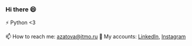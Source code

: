 ### Hi there 😄
⚡ Python <3

📫 How to reach me: azatova@itmo.ru
👯 My accounts: [LinkedIn](www.linkedin.com/in/gulshad-azatova-bd1808), [Instagram](https://www.instagram.com/ztvgzh?igsh=ZmN0bGlkeXhvNTly&utm_source=qr)

<!--
**ztvgzh/ztvgzh** is a ✨ _special_ ✨ repository because its `README.md` (this file) appears on your GitHub profile.

Here are some ideas to get you started:

- 🔭 I’m currently working on ...
- 🌱 I’m currently learning ...
- 👯 I’m looking to collaborate on ...
- 🤔 I’m looking for help with ...
- 💬 Ask me about ...
- 📫 How to reach me: ...
- 😄 Pronouns: ...
- ⚡ Fun fact: ...
-->

